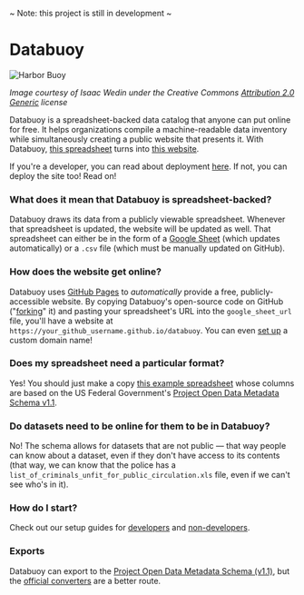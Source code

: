 ~ Note: this project is still in development ~

# Databuoy

![Harbor Buoy](https://farm4.staticflickr.com/3532/3832384357_bb2e224f77_z.jpg)

_Image courtesy of Isaac Wedin under the Creative Commons [Attribution 2.0 Generic](https://creativecommons.org/licenses/by/2.0/) license_

Databuoy is a spreadsheet-backed data catalog that anyone can put online for free. It helps organizations compile a machine-readable data inventory while simultaneously creating a public website that presents it.  With Databuoy, [this spreadsheet](https://docs.google.com/spreadsheets/d/16bk6mScsXWpd-KX80Jn2Qzj1q_vyeFfCQBeWMdBi2nE/edit#gid=0) turns into [this website](http://sunlightlabs.github.io/databuoy/).

If you're a developer, you can read about deployment [here](https://github.com/sunlightlabs/databuoy/wiki/Setup-(for-developers)). If not, you can deploy the site too! Read on!

### What does it mean that Databuoy is spreadsheet-backed?

Databuoy draws its data from a publicly viewable spreadsheet. Whenever that spreadsheet is updated, the website will be updated as well. That spreadsheet can either be in the form of a [Google Sheet](https://www.google.com/sheets/about/) (which updates automatically) or a `.csv` file (which must be manually updated on GitHub). 

### How does the website get online?

Databuoy uses [GitHub Pages](https://pages.github.com/) to _automatically_ provide a free, publicly-accessible website. By copying Databuoy's open-source code on GitHub ("[forking](https://help.github.com/articles/fork-a-repo/)" it) and pasting your spreadsheet's URL into the `google_sheet_url` file, you'll have a website at `https://your_github_username.github.io/databuoy`. You can even [set up](https://help.github.com/articles/setting-up-a-custom-domain-with-github-pages/) a custom domain name!

### Does my spreadsheet need a particular format?

Yes! You should just make a copy [this example spreadsheet](https://docs.google.com/spreadsheets/d/16bk6mScsXWpd-KX80Jn2Qzj1q_vyeFfCQBeWMdBi2nE/edit#gid=0) whose columns are based on the US Federal Government's [Project Open Data Metadata Schema v1.1](https://project-open-data.cio.gov/v1.1/schema).

### Do datasets need to be online for them to be in Databuoy?

No! The schema allows for datasets that are not public — that way people can know about a dataset, even if they don't have access to its contents (that way, we can know that the police has a `list_of_criminals_unfit_for_public_circulation.xls` file, even if we can't see who's in it).

### How do I start?

Check out our setup guides for [developers](https://github.com/sunlightlabs/databuoy/wiki/Setup-(for-developers)) and [non-developers](https://github.com/sunlightlabs/databuoy/wiki/Setting-up-a-catalog-with-Databuoy-and-Google-Sheets).

### Exports

Databuoy can export to the [Project Open Data Metadata Schema (v1.1)](https://project-open-data.cio.gov/v1.1/schema/), but the [official converters](http://labs.data.gov/dashboard/datagov/csv_to_json) are a better route.
